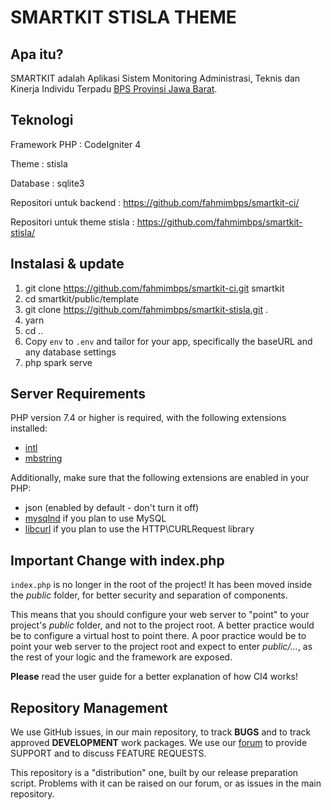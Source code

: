# SMARTKIT STISLA THEME

## Apa itu?

SMARTKIT adalah Aplikasi Sistem Monitoring Administrasi, Teknis dan Kinerja 
Individu Terpadu [BPS Provinsi Jawa Barat](https://jabar.bps.go.id).

## Teknologi

Framework PHP : CodeIgniter 4

Theme : stisla

Database : sqlite3

Repositori untuk backend : https://github.com/fahmimbps/smartkit-ci/

Repositori untuk theme stisla : https://github.com/fahmimbps/smartkit-stisla/

## Instalasi & update

1. git clone https://github.com/fahmimbps/smartkit-ci.git smartkit
2. cd smartkit/public/template
3. git clone https://github.com/fahmimbps/smartkit-stisla.git .
4. yarn
5. cd ..
6. Copy `env` to `.env` and tailor for your app, specifically the baseURL
   and any database settings
8. php spark serve
   
## Server Requirements

PHP version 7.4 or higher is required, with the following extensions installed:

- [intl](http://php.net/manual/en/intl.requirements.php)
- [mbstring](http://php.net/manual/en/mbstring.installation.php)

Additionally, make sure that the following extensions are enabled in your PHP:

- json (enabled by default - don't turn it off)
- [mysqlnd](http://php.net/manual/en/mysqlnd.install.php) if you plan to use MySQL
- [libcurl](http://php.net/manual/en/curl.requirements.php) if you plan to use the HTTP\CURLRequest library
  
## Important Change with index.php

`index.php` is no longer in the root of the project! It has been moved inside the *public* folder,
for better security and separation of components.

This means that you should configure your web server to "point" to your project's *public* folder, and
not to the project root. A better practice would be to configure a virtual host to point there. A poor practice would be to point your web server to the project root and expect to enter *public/...*, as the rest of your logic and the
framework are exposed.

**Please** read the user guide for a better explanation of how CI4 works!

## Repository Management

We use GitHub issues, in our main repository, to track **BUGS** and to track approved **DEVELOPMENT** work packages.
We use our [forum](http://forum.codeigniter.com) to provide SUPPORT and to discuss
FEATURE REQUESTS.

This repository is a "distribution" one, built by our release preparation script.
Problems with it can be raised on our forum, or as issues in the main repository.
